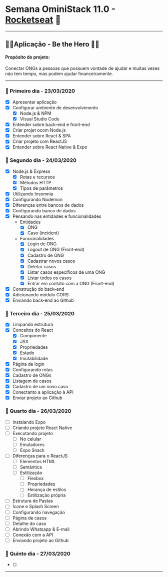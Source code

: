 # Semana OminiStack 11.0 - [Rocketseat](https://rocketseat.com.br/) 🚀

---

## 🦸‍♀️Aplicação - Be the Hero 🦸‍♂️

#### Propósito do projeto:

Conectar ONGs a pessoas que possuem vontade de ajudar e muitas vezes não tem tempo, mas podem ajudar financeiramente.

---

### 📌 Primeiro dia - 23/03/2020

- [x] Apresentar aplicação
- [x] Configurar ambiente de desenvolvimento
  - [x] Node.js & NPM
  - [x] Visual Studio Code
- [x] Entender sobre back-end e front-end
- [x] Criar projet ocom Node.js
- [x] Entender sobre React & SPA
- [x] Criar projeto com ReactJS
- [x] Entender sobre React Native & Expo

### 📌 Segundo dia - 24/03/2020

- [x] Node.js & Express
  - [x] Rotas e recursos
  - [x] Métodos HTTP
  - [x] Tipos de parâmetros
- [x] Utilizando Insomnia
- [x] Configurando Nodemon
- [x] Diferenças entre bancos de dados
- [x] Configurando banco de dados
- [x] Pensando nas entidades e funcionalidades
  - Entidades
    - [x] ONG
    - [x] Caso (incident)
  - Funcionalidades
    - [x] Login de ONG
    - [x] Logout de ONG (Front-end)
    - [x] Cadastro de ONG
    - [x] Cadastrar novos casos
    - [x] Deletar casos
    - [x] Listar casos específicos de uma ONG
    - [x] Listar todos os casos
    - [x] Entrar em contato com a ONG (Front-end)
- [x] Construção do back-end
- [x] Adicionando módulo CORS
- [x] Enviando back-end ao Github

### 📌 Terceiro dia - 25/03/2020

- [x] Limpando estrutura
- [x] Conceitos do React
  - [x] Componente
  - [x] JSX
  - [x] Propriedades
  - [x] Estado
  - [x] Imutabilidade
- [x] Página de login
- [x] Configurando rotas
- [x] Cadastro de ONGs
- [x] Listagem de casos
- [x] Cadastro de um novo caso
- [x] Conectanto a aplicação à API
- [x] Enviar projeto ao Github

### 📌 Quarto dia - 26/03/2020

- [ ] Instalando Expo
- [ ] Criando projeto React Native
- [ ] Executando projeto
  - [ ] No celular
  - [ ] Emuladores
  - [ ] Expo Snack
- [ ] Diferenças para o ReactJS
  - [ ] Elementos HTML
  - [ ] Semântica
  - [ ] Estilização
    - [ ] Flexbox
    - [ ] Propriedades
    - [ ] Herança de estilos
    - [ ] Estilização própria
- [ ] Estrutura de Pastas
- [ ] Ícone e Splash Screen
- [ ] Configurando navegação
- [ ] Página de casos
- [ ] Detalhe do caso
- [ ] Abrindo Whatsapp & E-mail
- [ ] Conexão com a API
- [ ] Enviando projeto ao Github

### 📌 Quinto dia - 27/03/2020

- [ ]

---
